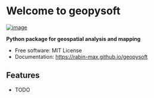 # Welcome to geopysoft


[![image](https://img.shields.io/pypi/v/geopysoft.svg)](https://pypi.python.org/pypi/geopysoft)


**Python package for geospatial analysis and mapping**


-   Free software: MIT License
-   Documentation: <https://rabin-max.github.io/geopysoft>
    

## Features

-   TODO
